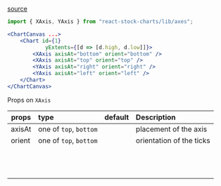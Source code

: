 [source](https://github.com/alokagr07/react-stock-charts/blob/master/docs/lib/charts/ChartWithAxis.js)


```js
import { XAxis, YAxis } from "react-stock-charts/lib/axes";

```

```jsx
<ChartCanvas ...>
	<Chart id={1}
			yExtents={[d => [d.high, d.low]]}>
		<XAxis axisAt="bottom" orient="bottom" />
		<XAxis axisAt="top" orient="top" />
		<YAxis axisAt="right" orient="right" />
		<YAxis axisAt="left" orient="left" />
	</Chart>
</ChartCanvas>
```
Props on `XAxis`

| props            | type          | default   | Description  |
|------------------|:--------------|:----------|:-------------|
| axisAt        | one of `top`, `bottom`        | | placement of the axis |
| orient      | one of `top`, `bottom`        | | orientation of the ticks |
| | | | |
| | | | |
| | | | |
| | | | |
| | | | |
| | | | |
| | | | |
| | | | |
| | | | |
| | | | |
| | | | |
| | | | |

